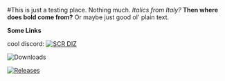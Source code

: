 #This is just a testing place. Nothing much. 
*Italics from Italy?*
**Then where does bold come from?**
Or maybe just good ol' plain text.

**Some Links**

cool discord: [![SCR DIZ](https://img.shields.io/discord/806191973362040893.svg?label=&logo=discord&logoColor=ffffff&color=7389D8&labelColor=6A7EC1)](https://discord.gg/scr)

![Downloads](https://img.shields.io/github/downloads/elol06/md-testing/total)

[![Releases](https://img.shields.io/github/v/release/elol06/md-testing)](https://github.com/elol06/md-testing/releases)


